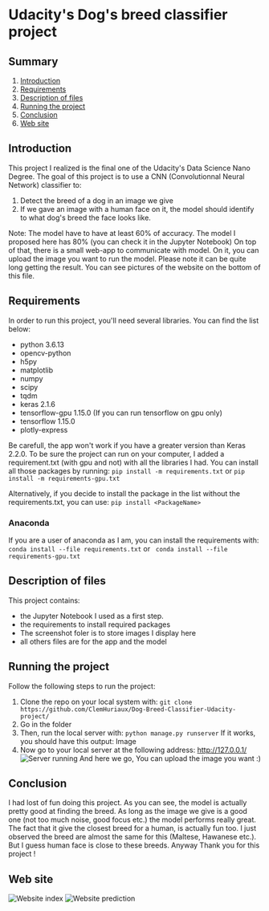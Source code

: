 # Udacity's Dog's breed classifier project


## Summary
1. [Introduction](#Introduction)
2. [Requirements](#Requirements)
3. [Description of files](#Description)
4. [Running the project](#Running)
5. [Conclusion](#Conclusion)
6. [Web site](#Website)

<a name="Introduction"></a>
## Introduction
This project I realized is the final one of the Udacity's Data Science Nano Degree. The goal of this project is to use a CNN (Convolutionnal Neural Network) classifier 
to:
  1. Detect the breed of a dog in an image we give
  2. If we gave an image with a human face on it, the model should identify to what dog's breed the face looks like.

Note: The model have to have at least 60% of accuracy. The model I proposed here has 80% (you can check it in the Jupyter Notebook)
On top of that, there is a small web-app to communicate with model. On it, you can upload the image you want to run the model. Please note it can be quite long getting 
the result. You can see pictures of the website on the bottom of this file.

<a name="Requirements"></a>
## Requirements
In order to run this project, you'll need several libraries. You can find the list below:
  * python 3.6.13
  * opencv-python
  * h5py
  * matplotlib
  * numpy
  * scipy
  * tqdm
  * keras 2.1.6
  * tensorflow-gpu 1.15.0 (If you can run tensorflow on gpu only)
  * tensorflow 1.15.0
  * plotly-express
  
Be carefull, the app won't work if you have a greater version than Keras 2.2.0.
To be sure the project can run on your computer, I added a requirement.txt (with gpu and not) with all the libraries I had. You can install all those packages by 
running:
```pip install -m requirements.txt```
or
```pip install -m requirements-gpu.txt```

Alternatively, if you decide to install the package in the list without the requirements.txt, you can use:
```pip install <PackageName>```

### Anaconda
If you are a user of anaconda as I am, you can install the requirements with:
``` conda install --file requirements.txt```
or
``` conda install --file requirements-gpu.txt```

<a name="Description"></a>
## Description of files
This project contains:
  - the Jupyter Notebook I used as a first step.
  - the requirements to install required packages
  - The screenshot foler is to store images I display here
  - all others files are for the app and the model

<a name="Running"></a>
## Running the project
Follow the following steps to run the project:
1. Clone the repo on your local system with: ```git clone https://github.com/ClemHuriaux/Dog-Breed-Classifier-Udacity-project/```
2. Go in the folder
3. Then, run the local server with: ```python manage.py runserver```
If it works, you should have this output:
Image
4. Now go to your local server at the following address: http://127.0.0.1/
![Server running](https://github.com/ClemHuriaux/Dog-Breed-Classifier-Udacity-project/blob/master/screenshot/runserver.PNG)
And here we go, You can upload the image you want :)

<a name="Conclusion"></a>
## Conclusion
I had lost of fun doing this project. As you can see, the model is actually pretty good at finding the breed. As long as the image we give is a good one (not too
much noise, good focus etc.) the model performs really great. The fact that it give the closest breed for a human, is actually fun too. I just observed the 
breed are almost the same for this (Maltese, Hawanese etc.). But I guess human face is close to these breeds. Anyway Thank you for this project !

<a name="Website"></a>
## Web site
![Website index](https://github.com/ClemHuriaux/Dog-Breed-Classifier-Udacity-project/blob/master/screenshot/1stStep.PNG)
![Website prediction](https://github.com/ClemHuriaux/Dog-Breed-Classifier-Udacity-project/blob/master/screenshot/Step%202.PNG)
